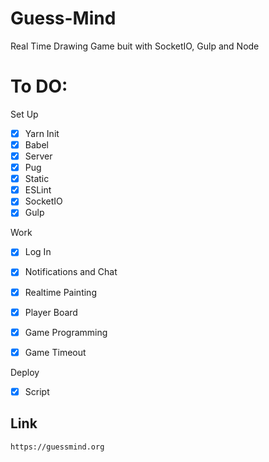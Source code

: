 # Guess-Mind

Real Time Drawing Game buit with SocketIO, Gulp and Node

# To DO:

Set Up

- [x] Yarn Init
- [x] Babel
- [x] Server
- [x] Pug
- [x] Static
- [x] ESLint
- [x] SocketIO
- [x] Gulp

Work


- [x] Log In
- [x] Notifications and Chat
- [x] Realtime Painting
- [x] Player Board
- [x] Game Programming
- [x] Game Timeout


Deploy

- [x] Script

## Link
~~~
https://guessmind.org
~~~
